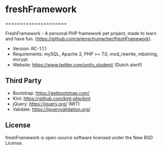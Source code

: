 # freshFramework
=====================

FreshFramework - A personal PHP framework pet project, made to learn and have fun. (https://github.com/arjenschumacher/freshFramework).

* Version: RC-1.1.1
* Requirements: mySQL, Apache 2, PHP >= 7.0, mod_rewrite, mbstring, mcrypt
* Website: https://www.twitter.com/unity_student/ (Dutch alert!)

Third Party
-----------
* Bootstrap: https://getbootstrap.com/
* Kint: https://github.com/kint-php/kint
* jQuery: https://jquery.org/ (MIT)
* Validate: https://jqueryvalidation.org/

License
-------
freshFramework is open-source software licensed under the New BSD License.

